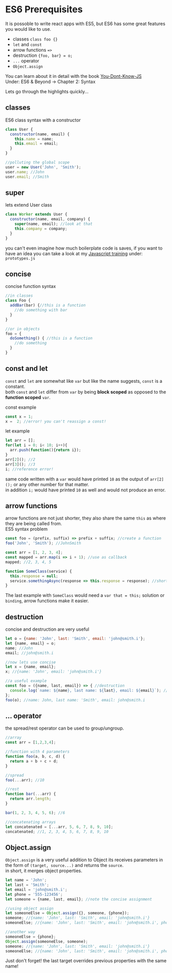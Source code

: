 # ES6 Prerequisites
It is possoble to write react apps with ES5, but ES6 has some great features you would like to use.

- classes `class foo {}`
- `let` and `const`
- arrow functions `=>`
- destruction `{foo, bar} = o;`
- `...` operator
- `Object.assign`

You can learn about it in detail with the book [You-Dont-Know-JS](http://github.com/getify/You-Dont-Know-JS)  
Under: ES6 & Beyond -> Chapter 2: Syntax  

Lets go through the highlights quickly...

## classes
ES6 class syntax with a constructor
```javascript
class User {
  constructor(name, email) {
    this.name = name;
    this.email = email;
  }
}

//polluting the global scope
user = new User('John', 'Smith');
user.name; //John
user.email; //Smith
```

## super
lets extend User class
```javascript
class Worker extends User {
  constructor(name, email, company) {
    super(name, email); //look at that
    this.company = company;
  }
}
```
you can't even imagine how much boilerplate code is saves, if you want to have an idea you can take a look at my [Javascript training](http://github.com/zerkotin/javascript) under: `prototypes.js`

## concise
concise function syntax
```javascript
//in classes
class Foo {
  addBar(bar) {//this is a function
    //do something with bar
  }
}

//or in objects
foo = {
  doSomething() { //this is a function
    //do something
  }
}
```

## const and let
`const` and `let` are somewhat like `var` but like the name suggests, `const` is a constant.  
both `const` and `let` differ from `var` by being __block scoped__ as opposed to the __function scoped__ `var`.

const example
```javascript
const x = 1;
x =  2; //error! you can't reassign a const!
```
let example
```javascript
let arr = [];
for(let i = 0; i< 10; i++){
  arr.push(function(){return i});
}
arr[2](); //2
arr[3](); //3
i; //reference error!
```
same code written with a `var` would have printed `10` as the output of `arr[2]();` or any other number for that matter.  
in addition `i;` would have printed `10` as well and would not produce an error.  

## arrow functions
arrow functions are not just shorter, they also share the same `this` as where they are being called from.  
ES5 syntax problem
```javascript
const foo = (prefix, suffix) => prefix + suffix; //create a function
foo('John', 'Smith'); //JohnSmith

const arr = [1, 2, 3, 4];
const mapped = arr.map(i => i + 1); //use as callback
mapped; //2, 3, 4, 5

function SomeClass(service) {
  this.response = null;
  service.somethingAsync(response => this.response = response); //short and to the point
}
```
The last example with `SomeClass` would need a `var that = this;` solution or `binding`, arrow functions make it easier.  

## destruction
concise and destruction are very useful
```javascript
let o = {name: 'John', last: 'Smith', email: 'john@smith.i'};
let {name, email} = o;
name; //John
email; //john@smith.i

//now lets use concise
let x = {name, email};
x; //{name: 'John', email: 'john@smith.i'}

//a useful example
const foo = ({name, last, email}) => { //destruction
  console.log(`name: ${name}, last name: ${last}, email: ${email}`); //ES6 template strings
};
foo(o); //name: John, last name: 'Smith', email: john@smith.i
```

## ... operator
the spread/rest operator can be used to group/ungroup.
```javascript
//array
const arr = [1,2,3,4];

//function with 4 parameters
function foo(a, b, c, d) {
  return a + b + c + d;
}

//spread
foo(...arr); //10

//rest
function bar(...arr) {
  return arr.length;
}

bar(1, 2, 3, 4, 5, 6); //6

//concatenating arrays
let concatenated = [...arr, 5, 6, 7, 8, 9, 10];
concatenated; //1, 2, 3, 4, 5, 6, 7, 8, 9, 10

```

## Object.assign
`Object.assign` is a very useful addition to Object its receives parameters in the form of `(target, source...)` and returns the `source`.  
in short, it merges object properties.
```javascript
let name = 'John';
let last = 'Smith';
let email = 'john@smith.i';
let phone = '555-123456';
let someone = {name, last, email}; //note the concise assignment

//using object assign
let someoneElse = Object.assign({}, someone, {phone});
someone; //{name: 'John', last: 'Smith', email: 'john@smith.i'}
someoneElse; //{name: 'John', last: 'Smith', email: 'john@smith.i', phone: '555-123456'}

//another way
someoneElse = {phone};
Object.assign(someoneElse, someone);
someone; //{name: 'John', last: 'Smith', email: 'john@smith.i'}
someoneElse; //{name: 'John', last: 'Smith', email: 'john@smith.i', phone: '555-123456'}
```
Just don't forget! the last target overrides previous properties with the same name!
